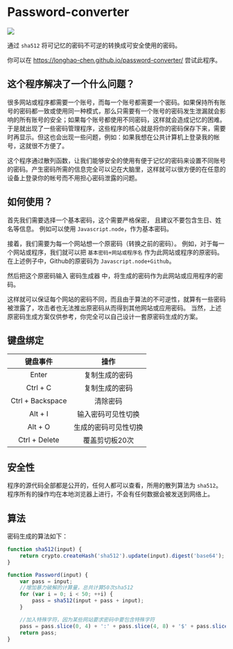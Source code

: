 # Password-converter
![](https://github.com/Longhao-Chen/password-converter/workflows/Deploy%20Github%20pages/badge.svg)

通过 `sha512` 将可记忆的密码不可逆的转换成可安全使用的密码。

你可以在 https://longhao-chen.github.io/password-converter/ 尝试此程序。

## 这个程序解决了一个什么问题？
很多网站或程序都需要一个账号，而每一个账号都需要一个密码。如果保持所有账号的密码都一致或使用同一种模式，那么只需要有一个账号的密码发生泄漏就会影响的所有账号的安全；如果每个账号都使用不同密码，这样就会造成记忆的困难。于是就出现了一些密码管理程序，这些程序的核心就是将你的密码保存下来，需要时再显示。但这也会出现一些问题，例如：如果我想在公共计算机上登录我的帐号，这就很不方便了。

这个程序通过散列函数，让我们能够安全的使用有便于记忆的密码来设置不同账号的密码。产生密码所需的信息完全可以记在大脑里，这样就可以很方便的在任意的设备上登录你的帐号而不用担心密码泄露的问题。

## 如何使用？
首先我们需要选择一个基本密码，这个需要严格保密，
且建议不要包含生日、姓名等信息。
例如可以使用 `Javascript.node`，作为基本密码。

接着，我们需要为每一个网站想一个原密码（转换之前的密码）。
例如，对于每一个网站或程序，我们就可以把 `基本密码+网站或程序名` 作为此网站或程序的原密码。
在上述例子中，Github的原密码为 `Javascript.node+Github`。

然后把这个原密码输入 密码生成器 中，将生成的密码作为此网站或应用程序的密码。

这样就可以保证每个网站的密码不同，而且由于算法的不可逆性，就算有一些密码被泄露了，攻击者也无法推出原密码从而得到其他网站或应用密码。
当然，上述原密码生成方案仅供参考，你完全可以自己设计一套原密码生成的方案。

## 键盘绑定
| 键盘事件      | 操作                |
| :-----------: | :-----------:       |
| Enter         | 复制生成的密码      |
| Ctrl + C      | 复制生成的密码      |
| Ctrl + Backspace| 清除密码          |
| Alt + I       | 输入密码可见性切换  |
| Alt + O       | 生成的密码可见性切换|
| Ctrl + Delete | 覆盖剪切板20次      |

## 安全性
程序的源代码全部都是公开的，任何人都可以查看，所用的散列算法为 `sha512`。
程序所有的操作均在本地浏览器上进行，不会有任何数据会被发送到网络上。

## 算法
密码生成的算法如下：
```javascript
function sha512(input) {
	return crypto.createHash('sha512').update(input).digest('base64');
}

function Password(input) {
	var pass = input;
	//增加暴力破解的计算量，总共计算50次sha512
	for (var i = 0; i < 50; ++i) {
		pass = sha512(input + pass + input);
	}

	//加入特殊字符，因为某些网站要求密码中要包含特殊字符
	pass = pass.slice(0, 4) + ':' + pass.slice(4, 8) + '$' + pass.slice(8, 12);
	return pass;
}
```